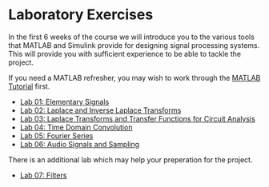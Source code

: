 # Laboratory Exercises

In the first 6 weeks of the course we will introduce you to the various tools that MATLAB and Simulink provide for designing signal processing systems. This will provide you with sufficient experience to be able to tackle the project.

If you need a MATLAB refresher, you may wish to work through the [MATLAB Tutorial](tutorial/matlab-tutorial) first.

* [Lab 01: Elementary Signals](lab01/index)
* [Lab 02: Laplace and Inverse Laplace Transforms](lab02/index)
* [Lab 03: Laplace Transforms and Transfer Functions for Circuit Analysis](lab03/index)
* [Lab 04: Time Domain Convolution](lab04/index)
* [Lab 05: Fourier Series](lab05/index)
* [Lab 06: Audio Signals and Sampling](lab06/index)

There is an additional lab which may help your preperation for the project.

* [Lab 07: Filters](lab07/index)

